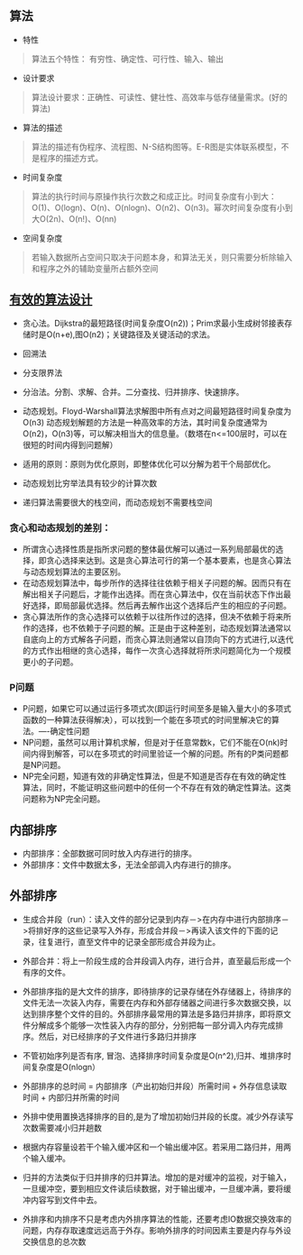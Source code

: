 ## 算法
* 特性
>算法五个特性： 有穷性、确定性、可行性、输入、输出
* 设计要求
>算法设计要求：正确性、可读性、健壮性、高效率与低存储量需求。(好的算法)
* 算法的描述
>算法的描述有伪程序、流程图、N-S结构图等。E-R图是实体联系模型，不是程序的描述方式。
* 时间复杂度
>算法的执行时间与原操作执行次数之和成正比。时间复杂度有小到大：O(1)、O(logn)、O(n)、O(nlogn)、O(n2)、O(n3)。幂次时间复杂度有小到大O(2n)、O(n!)、O(nn)
* 空间复杂度
>若输入数据所占空间只取决于问题本身，和算法无关，则只需要分析除输入和程序之外的辅助变量所占额外空间

## [有效的算法设计](https://blog.csdn.net/qq_31196849/article/details/78529724)
* 贪心法。Dijkstra的最短路径(时间复杂度O(n2))；Prim求最小生成树邻接表存储时是O(n+e),图O(n2)；关键路径及关键活动的求法。
* 回溯法
* 分支限界法
* 分治法。分割、求解、合并。二分查找、归并排序、快速排序。
* 动态规划。Floyd-Warshall算法求解图中所有点对之间最短路径时间复杂度为O(n3)
    动态规划解题的方法是一种高效率的方法，其时间复杂度通常为O(n2)，O(n3)等，可以解决相当大的信息量。（数塔在n<=100层时，可以在很短的时间内得到问题解）

* 适用的原则：原则为优化原则，即整体优化可以分解为若干个局部优化。
* 动态规划比穷举法具有较少的计算次数
* 递归算法需要很大的栈空间，而动态规划不需要栈空间

### 贪心和动态规划的差别：
* 所谓贪心选择性质是指所求问题的整体最优解可以通过一系列局部最优的选择，即贪心选择来达到。这是贪心算法可行的第一个基本要素，也是贪心算法与动态规划算法的主要区别。
* 在动态规划算法中，每步所作的选择往往依赖于相关子问题的解。因而只有在解出相关子问题后，才能作出选择。而在贪心算法中，仅在当前状态下作出最好选择，即局部最优选择。然后再去解作出这个选择后产生的相应的子问题。
* 贪心算法所作的贪心选择可以依赖于以往所作过的选择，但决不依赖于将来所作的选择，也不依赖于子问题的解。正是由于这种差别，动态规划算法通常以自底向上的方式解各子问题，而贪心算法则通常以自顶向下的方式进行,以迭代的方式作出相继的贪心选择，每作一次贪心选择就将所求问题简化为一个规模更小的子问题。
### P问题
* P问题，如果它可以通过运行多项式次(即运行时间至多是输入量大小的多项式函数的一种算法获得解决），可以找到一个能在多项式的时间里解决它的算法。—-确定性问题
* NP问题，虽然可以用计算机求解，但是对于任意常数k，它们不能在O(nk)时间内得到解答，可以在多项式的时间里验证一个解的问题。所有的P类问题都是NP问题。
* NP完全问题，知道有效的非确定性算法，但是不知道是否存在有效的确定性算法，同时，不能证明这些问题中的任何一个不存在有效的确定性算法。这类问题称为NP完全问题。

## 内部排序
* 内部排序：全部数据可同时放入内存进行的排序。
* 外部排序：文件中数据太多，无法全部调入内存进行的排序。
## 外部排序
* 生成合并段（run）：读入文件的部分记录到内存－>在内存中进行内部排序－>将排好序的这些记录写入外存，形成合并段－>再读入该文件的下面的记录，往复进行，直至文件中的记录全部形成合并段为止。
* 外部合并：将上一阶段生成的合并段调入内存，进行合并，直至最后形成一个有序的文件。
* 外部排序指的是大文件的排序，即待排序的记录存储在外存储器上，待排序的文件无法一次装入内存，需要在内存和外部存储器之间进行多次数据交换，以达到排序整个文件的目的。外部排序最常用的算法是多路归并排序，即将原文件分解成多个能够一次性装入内存的部分，分别把每一部分调入内存完成排序。然后，对已经排序的子文件进行多路归并排序
* 不管初始序列是否有序, 冒泡、选择排序时间复杂度是O(n^2),归并、堆排序时间复杂度是O(nlogn）
* 外部排序的总时间 = 内部排序（产出初始归并段）所需时间 + 外存信息读取时间 + 内部归并所需的时间
* 外排中使用置换选择排序的目的,是为了增加初始归并段的长度。减少外存读写次数需要减小归并趟数

* 根据内存容量设若干个输入缓冲区和一个输出缓冲区。若采用二路归并，用两个输入缓冲。
* 归并的方法类似于归并排序的归并算法。增加的是对缓冲的监视，对于输入，一旦缓冲空，要到相应文件读后续数据，对于输出缓冲，一旦缓冲满，要将缓冲内容写到文件中去。
* 外排序和内排序不只是考虑内外排序算法的性能，还要考虑IO数据交换效率的问题，内存存取速度远远高于外存。影响外排序的时间因素主要是内存与外设交换信息的总次数